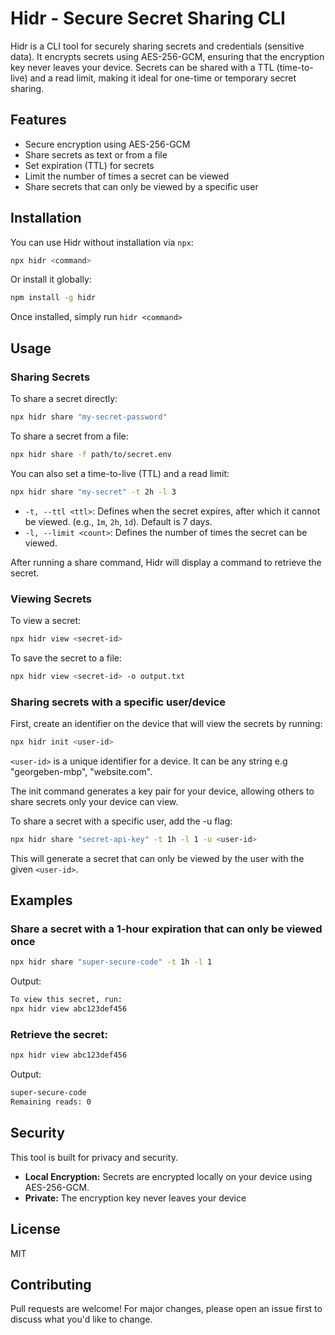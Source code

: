

# Hidr - Secure Secret Sharing CLI

Hidr is a CLI tool for securely sharing secrets and credentials (sensitive data). It encrypts secrets using AES-256-GCM, ensuring that the encryption key never leaves your device. Secrets can be shared with a TTL (time-to-live) and a read limit, making it ideal for one-time or temporary secret sharing.

## Features
- Secure encryption using AES-256-GCM
- Share secrets as text or from a file
- Set expiration (TTL) for secrets
- Limit the number of times a secret can be viewed
- Share secrets that can only be viewed by a specific user

## Installation

You can use Hidr without installation via `npx`:

```sh
npx hidr <command>
```

Or install it globally:

```sh
npm install -g hidr
```
Once installed, simply run `hidr <command>`


## Usage

### Sharing Secrets

To share a secret directly:

```sh
npx hidr share "my-secret-password"
```

To share a secret from a file:

```sh
npx hidr share -f path/to/secret.env
```

You can also set a time-to-live (TTL) and a read limit:

```sh
npx hidr share "my-secret" -t 2h -l 3
```

- `-t, --ttl <ttl>`: Defines when the secret expires, after which it cannot be viewed. (e.g., `1m`, `2h`, `1d`). Default is 7 days.
- `-l, --limit <count>`: Defines the number of times the secret can be viewed.

After running a share command, Hidr will display a command to retrieve the secret.

### Viewing Secrets

To view a secret:

```sh
npx hidr view <secret-id>
```

To save the secret to a file:

```sh
npx hidr view <secret-id> -o output.txt
```

### Sharing secrets with a specific user/device

First, create an identifier on the device that will view the secrets by running:

```sh
npx hidr init <user-id>
```

`<user-id>` is a unique identifier for a device. It can be any string e.g "georgeben-mbp", "website.com".

The init command generates a key pair for your device, allowing others to share secrets only your device can view.


To share a secret with a specific user, add the -u flag:

```sh
npx hidr share "secret-api-key" -t 1h -l 1 -u <user-id>
```

This will generate a secret that can only be viewed by the user with the given `<user-id>`.

## Examples

### Share a secret with a 1-hour expiration that can only be viewed once

```sh
npx hidr share "super-secure-code" -t 1h -l 1
```

Output:

```sh
To view this secret, run:
npx hidr view abc123def456
```

### Retrieve the secret:

```sh
npx hidr view abc123def456
```

Output:

```sh
super-secure-code
Remaining reads: 0
```

## Security
This tool is built for privacy and security.
- **Local Encryption:** Secrets are encrypted locally on your device using AES-256-GCM.
- **Private:** The encryption key never leaves your device

## License
MIT

## Contributing
Pull requests are welcome! For major changes, please open an issue first to discuss what you'd like to change.

